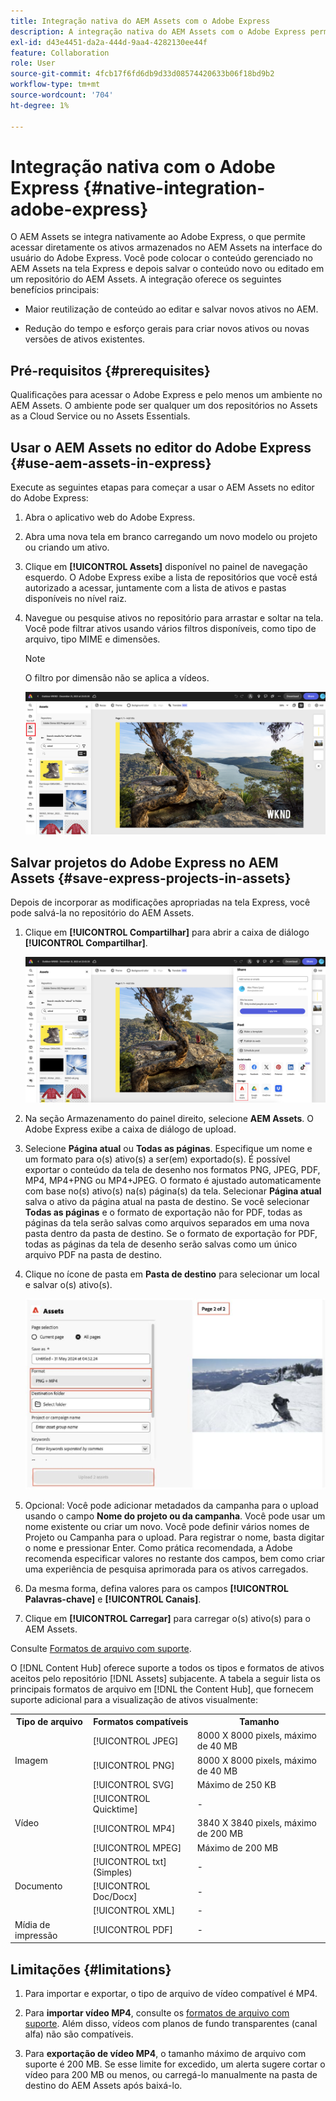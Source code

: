 ```yaml
---
title: Integração nativa do AEM Assets com o Adobe Express
description: A integração nativa do AEM Assets com o Adobe Express permite acessar diretamente os ativos armazenados no AEM Assets na interface do usuário do Adobe Express.
exl-id: d43e4451-da2a-444d-9aa4-4282130ee44f
feature: Collaboration
role: User
source-git-commit: 4fcb17f6fd6db9d33d08574420633b06f18bd9b2
workflow-type: tm+mt
source-wordcount: '704'
ht-degree: 1%

---
```


# Integração nativa com o Adobe Express {#native-integration-adobe-express}

O AEM Assets se integra nativamente ao Adobe Express, o que permite acessar diretamente os ativos armazenados no AEM Assets na interface do usuário do Adobe Express. Você pode colocar o conteúdo gerenciado no AEM Assets na tela Express e depois salvar o conteúdo novo ou editado em um repositório do AEM Assets. A integração oferece os seguintes benefícios principais:

* Maior reutilização de conteúdo ao editar e salvar novos ativos no AEM.

* Redução do tempo e esforço gerais para criar novos ativos ou novas versões de ativos existentes.

## Pré-requisitos {#prerequisites}

Qualificações para acessar o Adobe Express e pelo menos um ambiente no AEM Assets. O ambiente pode ser qualquer um dos repositórios no Assets as a Cloud Service ou no Assets Essentials.

## Usar o AEM Assets no editor do Adobe Express {#use-aem-assets-in-express}

Execute as seguintes etapas para começar a usar o AEM Assets no editor do Adobe Express:

1. Abra o aplicativo web do Adobe Express.

2. Abra uma nova tela em branco carregando um novo modelo ou projeto ou criando um ativo.

3. Clique em **[!UICONTROL Assets]** disponível no painel de navegação esquerdo. O Adobe Express exibe a lista de repositórios que você está autorizado a acessar, juntamente com a lista de ativos e pastas disponíveis no nível raiz.

4. Navegue ou pesquise ativos no repositório para arrastar e soltar na tela. Você pode filtrar ativos usando vários filtros disponíveis, como tipo de arquivo, tipo MIME e dimensões.

   >[!NOTE]
   >
   >O filtro por dimensão não se aplica a vídeos.

   ![Incluir ativos do complemento Assets](assets/adobe-express-native-integration.png)


## Salvar projetos do Adobe Express no AEM Assets {#save-express-projects-in-assets}

Depois de incorporar as modificações apropriadas na tela Express, você pode salvá-la no repositório do AEM Assets.

1. Clique em **[!UICONTROL Compartilhar]** para abrir a caixa de diálogo **[!UICONTROL Compartilhar]**.

   ![Salvar ativos no AEM](assets/adobe-express-share.png)

2. Na seção Armazenamento do painel direito, selecione **AEM Assets**. O Adobe Express exibe a caixa de diálogo de upload.
3. Selecione **Página atual** ou **Todas as páginas**. Especifique um nome e um formato para o(s) ativo(s) a ser(em) exportado(s). É possível exportar o conteúdo da tela de desenho nos formatos PNG, JPEG, PDF, MP4, MP4+PNG ou MP4+JPEG. O formato é ajustado automaticamente com base no(s) ativo(s) na(s) página(s) da tela.
Selecionar **Página atual** salva o ativo da página atual na pasta de destino. Se você selecionar **Todas as páginas** e o formato de exportação não for PDF, todas as páginas da tela serão salvas como arquivos separados em uma nova pasta dentro da pasta de destino. Se o formato de exportação for PDF, todas as páginas da tela de desenho serão salvas como um único arquivo PDF na pasta de destino.

4. Clique no ícone de pasta em **Pasta de destino** para selecionar um local e salvar o(s) ativo(s).

   ![Salvar ativos no AEM](/help/assets/assets/page-selection-and-destination-folder.svg)

5. Opcional: Você pode adicionar metadados da campanha para o upload usando o campo **Nome do projeto ou da campanha**. Você pode usar um nome existente ou criar um novo. Você pode definir vários nomes de Projeto ou Campanha para o upload. Para registrar o nome, basta digitar o nome e pressionar Enter.
Como prática recomendada, a Adobe recomenda especificar valores no restante dos campos, bem como criar uma experiência de pesquisa aprimorada para os ativos carregados.

6. Da mesma forma, defina valores para os campos **[!UICONTROL Palavras-chave]** e **[!UICONTROL Canais]**.

7. Clique em **[!UICONTROL Carregar]** para carregar o(s) ativo(s) para o AEM Assets.

Consulte [Formatos de arquivo com suporte](asset-properties-content-hub.md#supported-formats).

O [!DNL Content Hub] oferece suporte a todos os tipos e formatos de ativos aceitos pelo repositório [!DNL Assets] subjacente. A tabela a seguir lista os principais formatos de arquivo em [!DNL the Content Hub], que fornecem suporte adicional para a visualização de ativos visualmente:

<table> 
    <tbody>
     <tr>
      <th><strong>Tipo de arquivo</strong></th>
      <th><strong>Formatos compatíveis</strong></th>
      <th><strong>Tamanho</strong></th>
     </tr>
     <tr>
        <td rowspan="4"> Imagem </td>
    </tr>
    </tr>
    <tr>
        <td>[!UICONTROL JPEG]</td>
        <td> 8000 X 8000 pixels, máximo de 40 MB</td>
    </tr>
    <tr>
        <td>[!UICONTROL PNG]</td>
        <td> 8000 X 8000 pixels, máximo de 40 MB</td>
    </tr>
    <tr>
        <td>[!UICONTROL SVG]</td>
        <td> Máximo de 250 KB</td>
    </tr>
    <tr>
        <td rowspan="4"> Vídeo </td>
    </tr>
    </tr>
    <tr>
        <td>[!UICONTROL Quicktime]</td>
        <td> - </td>
    </tr>
    <tr>
        <td>[!UICONTROL MP4]</td>
        <td> 3840 X 3840 pixels, máximo de 200 MB</td>
    </tr>
    <tr>
        <td>[!UICONTROL MPEG]</td>
        <td> Máximo de 200 MB </td>
    </tr>
    <tr>
        <td rowspan="4"> Documento </td>
    </tr>
    </tr>
    <tr>
        <td>[!UICONTROL txt] (Simples)</td>
        <td> - </td>
    </tr>
    <tr>
        <td>[!UICONTROL Doc/Docx]</td>
        <td> - </td>
    </tr>
    <tr>
        <td>[!UICONTROL XML]</td>
        <td> - </td>
    </tr>
    <tr>
        <td rowspan="2"> Mídia de impressão </td>
    </tr>
    </tr>
    <tr>
        <td>[!UICONTROL PDF]</td>
        <td> - </td>
    </tr>
    </tbody>
</table>

## Limitações {#limitations}

1. Para importar e exportar, o tipo de arquivo de vídeo compatível é MP4.

2. Para **importar vídeo MP4**, consulte os [formatos de arquivo com suporte](asset-properties-content-hub.md#supported-formats). Além disso, vídeos com planos de fundo transparentes (canal alfa) não são compatíveis.
   <!--
   1. The maximum file size supported is 200 MB. If this limit exceeds, an alert message displays.
   2. The maximum supported resolution is 3840 X 3840 pixels.
   3. Videos with transparent backgrounds (alpha channel) are not supported.
   -->

3. Para **exportação de vídeo MP4**, o tamanho máximo de arquivo com suporte é 200 MB. Se esse limite for excedido, um alerta sugere cortar o vídeo para 200 MB ou menos, ou carregá-lo manualmente na pasta de destino do AEM Assets após baixá-lo.



